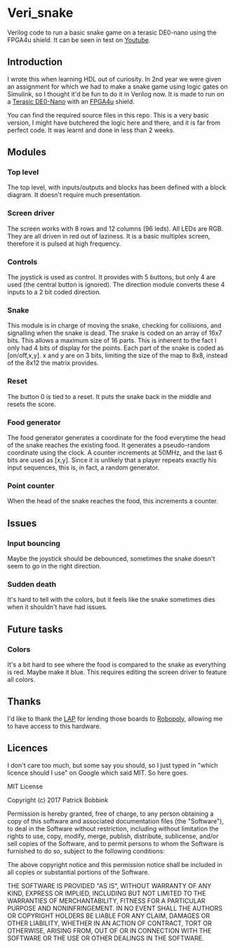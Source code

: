 # Veri_snake
Verilog code to run a basic snake game on a terasic DE0-nano using the FPGA4u shield.
It can be seen in test on [Youtube][yt].

## Introduction
I wrote this when learning HDL out of curiosity. In 2nd year we were given an assignment for which we had to make a snake game using logic gates on Simulink, so I thought it'd be fun to do it in Verilog now.
It is made to run on a [Terasic DE0-Nano][Terasic] with an [FPGA4u][FPGA4u] shield.

You can find the required source files in this repo.
This is a very basic version, I might have butchered the logic here and there, and it is far from perfect code. It was learnt and done in less than 2 weeks.

## Modules

### Top level
The top level, with inputs/outputs and blocks has been defined with a block diagram. It doesn't require much presentation.


### Screen driver
The screen works with 8 rows and 12 columns (96 leds). All LEDs are RGB. They are all driven in red out of laziness.
It is a basic multiplex screen, therefore it is pulsed at high frequency.

### Controls
The joystick is used as control. It provides with 5 buttons, but only 4 are used (the central button is ignored).
The direction module converts these 4 inputs to a 2 bit coded direction. 

### Snake
This module is in charge of moving the snake, checking for collisions, and signalling when the snake is dead.
The snake is coded on an array of 16x7 bits. This allows a maximum size of 16 parts. This is inherent to the fact I only had 4 bits of display for the points.
Each part of the snake is coded as [on/off,x,y]. x and y are on 3 bits, limiting the size of the map to 8x8, instead of the 8x12 the matrix provides.

### Reset
The button 0 is tied to a reset. It puts the snake back in the middle and resets the score.

### Food generator
The food generator generates a coordinate for the food everytime the head of the snake reaches the existing food. 
It generates a pseudo-random coordinate using the clock. 
A counter increments at 50MHz, and the last 6 bits are used as [x,y]. Since it is unlikely that a player repeats exactly his input sequences, this is, in fact, a random generator.

### Point counter
When the head of the snake reaches the food, this increments a counter.


## Issues
### Input bouncing
Maybe the joystick should be debounced, sometimes the snake doesn't seem to go in the right direction.

### Sudden death
It's hard to tell with the colors, but it feels like the snake sometimes dies when it shouldn't have had issues.

## Future tasks
### Colors
It's a bit hard to see where the food is compared to the snake as everything is red. Maybe make it blue. This requires editing the screen driver to feature all colors.


## Thanks
I'd like to thank the [LAP][LAP] for lending those boards to [Robopoly][Robopoly], allowing me to have access to this hardware.


## Licences
I don't care too much, but some say you should, so I just typed in "which licence should I use" on Google which said MIT. So here goes.

MIT License

Copyright (c) 2017 Patrick Bobbink

Permission is hereby granted, free of charge, to any person obtaining a copy of this software and associated documentation files (the "Software"), to deal in the Software without restriction, including without limitation the rights to use, copy, modify, merge, publish, distribute, sublicense, and/or sell copies of the Software, and to permit persons to whom the Software is furnished to do so, subject to the following conditions:

The above copyright notice and this permission notice shall be included in all copies or substantial portions of the Software.

THE SOFTWARE IS PROVIDED "AS IS", WITHOUT WARRANTY OF ANY KIND, EXPRESS OR IMPLIED, INCLUDING BUT NOT LIMITED TO THE WARRANTIES OF MERCHANTABILITY, FITNESS FOR A PARTICULAR PURPOSE AND NONINFRINGEMENT. IN NO EVENT SHALL THE AUTHORS OR COPYRIGHT HOLDERS BE LIABLE FOR ANY CLAIM, DAMAGES OR OTHER LIABILITY, WHETHER IN AN ACTION OF CONTRACT, TORT OR OTHERWISE, ARISING FROM, OUT OF OR IN CONNECTION WITH THE SOFTWARE OR THE USE OR OTHER DEALINGS IN THE SOFTWARE. 


[yt]: https://youtu.be/IqZj8MK-kns "Youtube"
[FPGA4u]: https://fpga4u.epfl.ch "fpga4u"
[LAP]: https//lap.epfl.ch "LAP"
[Terasic]: https://www.terasic.com.tw/cgi-bin/page/archive.pl?CategoryNo=139&No=593 "Terasic"
[Robopoly]: https://robopoly.epfl.ch "Robopoly"
